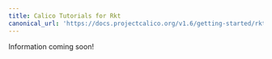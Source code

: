 ```yaml
---
title: Calico Tutorials for Rkt
canonical_url: 'https://docs.projectcalico.org/v1.6/getting-started/rkt/tutorials'
---
```

Information coming soon!

